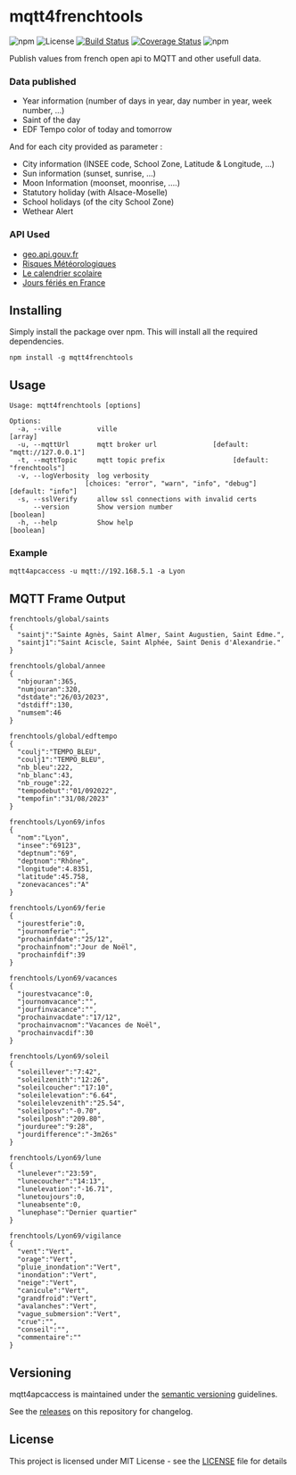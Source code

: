 # mqtt4frenchtools

![npm](https://img.shields.io/npm/v/mqtt4frenchtools)
![License](https://img.shields.io/github/license/WoCha-FR/mqtt4frenchtools)
[![Build Status](https://app.travis-ci.com/WoCha-FR/mqtt4frenchtools.svg?branch=main)](https://app.travis-ci.com/WoCha-FR/mqtt4frenchtools)
[![Coverage Status](https://coveralls.io/repos/github/WoCha-FR/mqtt4frenchtools/badge.svg?branch=main)](https://coveralls.io/github/WoCha-FR/mqtt4frenchtools?branch=main)
![npm](https://img.shields.io/npm/dt/mqtt4frenchtools)

Publish values from french open api to MQTT and other usefull data.

### Data published

- Year information (number of days in year, day number in year, week number, ...)
- Saint of the day
- EDF Tempo color of today and tomorrow

And for each city provided as parameter :
- City information (INSEE code, School Zone, Latitude & Longitude, ...)
- Sun information (sunset, sunrise, ...)
- Moon Information (moonset, moonrise, ....)
- Statutory holiday (with Alsace-Moselle)
- School holidays (of the city School Zone)
- Wethear Alert

### API Used

- [geo.api.gouv.fr](https://geo.api.gouv.fr/)
- [Risques Météorologiques](https://public.opendatasoft.com/explore/dataset/risques-meteorologiques-copy/api/)
- [Le calendrier scolaire](https://data.education.gouv.fr/explore/dataset/fr-en-calendrier-scolaire/information/)
- [Jours fériés en France](https://calendrier.api.gouv.fr/jours-feries/)

## Installing

Simply install the package over npm. This will install all the required dependencies.

```
npm install -g mqtt4frenchtools
```

## Usage

```
Usage: mqtt4frenchtools [options]

Options:
  -a, --ville         ville                                              [array]
  -u, --mqttUrl       mqtt broker url              [default: "mqtt://127.0.0.1"]
  -t, --mqttTopic     mqtt topic prefix                 [default: "frenchtools"]
  -v, --logVerbosity  log verbosity
                   [choices: "error", "warn", "info", "debug"] [default: "info"]
  -s, --sslVerify     allow ssl connections with invalid certs
      --version       Show version number                              [boolean]
  -h, --help          Show help                                        [boolean]
```

### Example

```
mqtt4apcaccess -u mqtt://192.168.5.1 -a Lyon
```

## MQTT Frame Output

```
frenchtools/global/saints
{
  "saintj":"Sainte Agnès, Saint Almer, Saint Augustien, Saint Edme.",
  "saintj1":"Saint Aciscle, Saint Alphée, Saint Denis d'Alexandrie."
}
```

```
frenchtools/global/annee
{
  "nbjouran":365,
  "numjouran":320,
  "dstdate":"26/03/2023",
  "dstdiff":130,
  "numsem":46
}
```

```
frenchtools/global/edftempo
{
  "coulj":"TEMPO_BLEU",
  "coulj1":"TEMPO_BLEU",
  "nb_bleu":222,
  "nb_blanc":43,
  "nb_rouge":22,
  "tempodebut":"01/092022",
  "tempofin":"31/08/2023"
}
```

```
frenchtools/Lyon69/infos
{
  "nom":"Lyon",
  "insee":"69123",
  "deptnum":"69",
  "deptnom":"Rhône",
  "longitude":4.8351,
  "latitude":45.758,
  "zonevacances":"A"
}
```

```
frenchtools/Lyon69/ferie
{
  "jourestferie":0,
  "journomferie":"",
  "prochainfdate":"25/12",
  "prochainfnom":"Jour de Noël",
  "prochainfdif":39
}
```

```
frenchtools/Lyon69/vacances
{
  "jourestvacance":0,
  "journomvacance":"",
  "jourfinvacance":"",
  "prochainvacdate":"17/12",
  "prochainvacnom":"Vacances de Noël",
  "prochainvacdif":30
}
```

```
frenchtools/Lyon69/soleil
{
  "soleillever":"7:42",
  "soleilzenith":"12:26",
  "soleilcoucher":"17:10",
  "soleilelevation":"6.64",
  "soleilelevzenith":"25.54",
  "soleilposv":"-0.70",
  "soleilposh":"209.80",
  "jourduree":"9:28",
  "jourdifference":"-3m26s"
}
```

```
frenchtools/Lyon69/lune
{
  "lunelever":"23:59",
  "lunecoucher":"14:13",
  "lunelevation":"-16.71",
  "lunetoujours":0,
  "luneabsente":0,
  "lunephase":"Dernier quartier"
}
```

```
frenchtools/Lyon69/vigilance
{
  "vent":"Vert",
  "orage":"Vert",
  "pluie_inondation":"Vert",
  "inondation":"Vert",
  "neige":"Vert",
  "canicule":"Vert",
  "grandfroid":"Vert",
  "avalanches":"Vert",
  "vague_submersion":"Vert",
  "crue":"",
  "conseil":"",
  "commentaire":""
}
```

## Versioning

mqtt4apcaccess is maintained under the [semantic versioning](https://semver.org/) guidelines.

See the [releases](https://github.com/WoCha-FR/mqtt4frenchtools/releases) on this repository for changelog.

## License

This project is licensed under MIT License - see the [LICENSE](LICENSE.md) file for details
